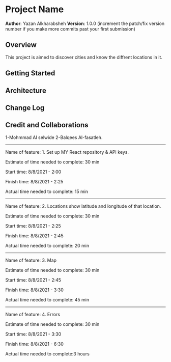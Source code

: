 # Project Name

**Author**: Yazan Alkharabsheh
**Version**: 1.0.0 (increment the patch/fix version number if you make more commits past your first submission)

## Overview
<!-- Provide a high level overview of what this application is and why you are building it, beyond the fact that it's an assignment for this class. (i.e. What's your problem domain?) -->
This project is aimed to discover cities and know the diffrent locations in it.

## Getting Started
<!-- What are the steps that a user must take in order to build this app on their own machine and get it running? -->

## Architecture
<!-- Provide a detailed description of the application design. What technologies (languages, libraries, etc) you're using, and any other relevant design information. -->

## Change Log
<!-- Use this area to document the iterative changes made to your application as each feature is successfully implemented. Use time stamps. Here's an example:

01-01-2001 4:59pm - Application now has a fully-functional express server, with a GET route for the location resource. -->

## Credit and Collaborations
<!-- Give credit (and a link) to other people or resources that helped you build this application. -->
1-Mohmmad Al selwide 2-Balqees Al-fasatleh.
 
-----------------------------------------
Name of feature: 1. Set up MY React repository & API keys.

Estimate of time needed to complete: 30 min

Start time: 8/8/2021 - 2:00

Finish time: 8/8/2021 - 2:25

Actual time needed to complete: 15 min

-----------------------------------------

Name of feature: 2. Locations show latitude and longitude of that location.

Estimate of time needed to complete: 30 min

Start time: 8/8/2021 - 2:25

Finish time: 8/8/2021 - 2:45

Actual time needed to complete: 20 min

-----------------------------------------

Name of feature: 3. Map

Estimate of time needed to complete: 30 min

Start time: 8/8/2021 - 2:45

Finish time: 8/8/2021 - 3:30

Actual time needed to complete: 45 min

-----------------------------------------

Name of feature: 4. Errors

Estimate of time needed to complete: 30 min

Start time: 8/8/2021 - 3:30

Finish time: 8/8/2021 - 6:30

Actual time needed to complete:3 hours